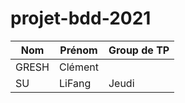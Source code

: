 projet-bdd-2021
====

| Nom   | Prénom   | Group de TP |
|-------|----------|-------------|
| GRESH | Clément  |             |
| SU    | LiFang   | Jeudi       |

